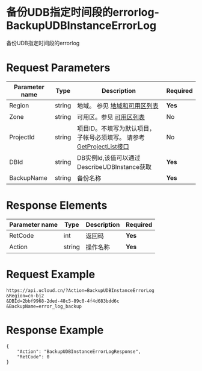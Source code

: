 # 备份UDB指定时间段的errorlog-BackupUDBInstanceErrorLog

备份UDB指定时间段的errorlog

# Request Parameters
|Parameter name|Type|Description|Required|
|---|---|---|---|
|Region|string|地域。 参见 [地域和可用区列表](../summary/regionlist.html)|**Yes**|
|Zone|string|可用区。参见 [可用区列表](../summary/regionlist.html)|No|
|ProjectId|string|项目ID。不填写为默认项目，子帐号必须填写。 请参考[GetProjectList接口](../summary/get_project_list.html)|No|
|DBId|string|DB实例Id,该值可以通过DescribeUDBInstance获取|**Yes**|
|BackupName|string|备份名称|**Yes**|

# Response Elements
|Parameter name|Type|Description|Required|
|---|---|---|---|
|RetCode|int|返回码|**Yes**|
|Action|string|操作名称|**Yes**|

# Request Example
```
https://api.ucloud.cn/?Action=BackupUDBInstanceErrorLog
&Region=cn-bj2
&DBId=2bbf9968-2ded-48c5-89c0-4f4d683bdd6c
&BackupName=error_log_backup
```

# Response Example
```
{
    "Action": "BackupUDBInstanceErrorLogResponse", 
    "RetCode": 0
}
```

